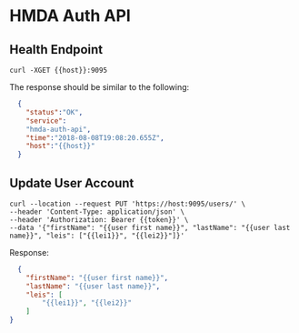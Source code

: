 # HMDA Auth API

## Health Endpoint

```shell
curl -XGET {{host}}:9095
```

The response should be similar to the following:

```json
  {
    "status":"OK",
    "service":
    "hmda-auth-api",
    "time":"2018-08-08T19:08:20.655Z",
    "host":"{{host}}"
  }
```

## Update User Account

```shell
curl --location --request PUT 'https://host:9095/users/' \
--header 'Content-Type: application/json' \
--header 'Authorization: Bearer {{token}}' \
--data '{"firstName": "{{user first name}}", "lastName": "{{user last name}}", "leis": ["{{lei1}}", "{{lei2}}"]}'
```

Response:

```json
  {
    "firstName": "{{user first name}}",
    "lastName": "{{user last name}}",
    "leis": [
        "{{lei1}}", "{{lei2}}"
    ]
}
```